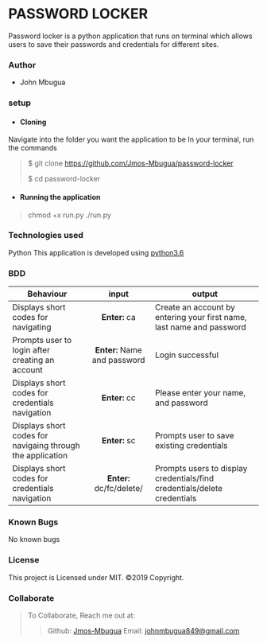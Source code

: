 # PASSWORD LOCKER

Password locker is a python application that runs on terminal which allows users to save their passwords and credentials for different sites.
### Author
* John Mbugua

### setup
* #### Cloning
Navigate into the folder you want the application to be
In your terminal, run the commands
  > $ git clone https://github.com/Jmos-Mbugua/password-locker
  > 
  > $ cd password-locker

* #### Running the application
> chmod +x run.py
> ./run.py

### Technologies used
Python
This application is developed using [python3.6](https://www.python.org)
### BDD
| Behaviour    | input     | output     |
| -------------| :--------:| -----------|
| Displays short codes for navigating |**Enter:** ca   | Create an account by entering your first name, last name and password |
|Prompts user to login after creating an account|**Enter:** Name and password|Login successful|
|Displays short codes for credentials navigation|**Enter:** cc|Please enter your name, and password |
|Displays short codes for navigaing through the application|**Enter:** sc|Prompts user to save existing credentials|
|Displays short codes for credentials navigation|**Enter:** dc/fc/delete/|Prompts users to display credentials/find credentials/delete credentials|

### Known Bugs
No known bugs
### License
This project is Licensed under MIT.
©2019 Copyright.
### Collaborate
>To Collaborate, Reach me out at:
>>Github: [Jmos-Mbugua](https://github.com/Jmos-Mbugua)
>>Email: johnmbugua849@gmail.com


